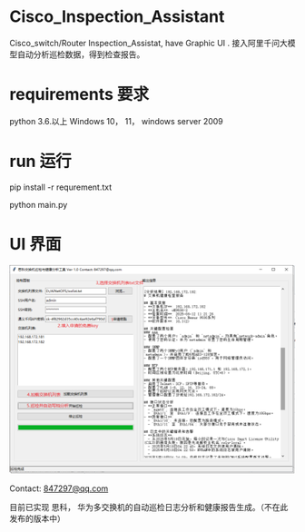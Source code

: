 # Cisco_Inspection_Assistant
Cisco_switch/Router Inspection_Assistat, have  Graphic UI .  接入阿里千问大模型自动分析巡检数据，得到检查报告。


# requirements 要求

python 3.6.以上  Windows 10， 11， windows  server 2009

# run 运行

pip install -r requrement.txt

python main.py

# UI 界面
![示例图片](test1-ui.png)

Contact: 847297@qq.com


目前已实现 思科， 华为多交换机的自动巡检日志分析和健康报告生成。（不在此发布的版本中）

